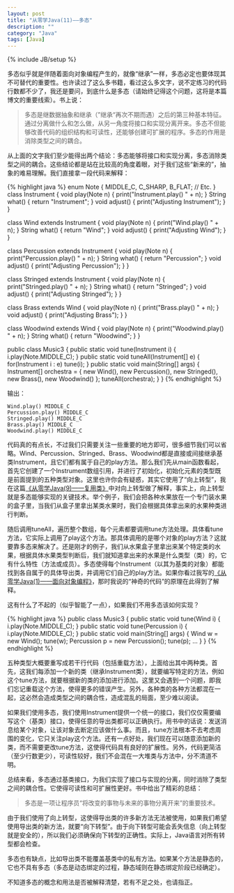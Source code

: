 ```yaml
---
layout: post
title: "从零学Java(11)——多态"
description: ""
category: "Java"
tags: [Java]
---
```

{% include JB/setup %}

多态似乎就是伴随着面向对象编程产生的，就像“继承”一样，多态必定也要体现其不可替代的重要性。也许读过了这么多书籍，看过这么多文字，说不定练习的代码行数都不少了，我还是要问，到底什么是多态（请始终记得这个问题，这将是本篇博文的重要线索）。书上说：

> 多态是继数据抽象和继承（”继承“再次不期而遇）之后的第三种基本特征。通过分离做什么和怎么做，从另一角度将接口和实现分离开来。多态不但能够改善代码的组织结构和可读性，还能够创建可扩展的程序。多态的作用是消除类型之间的耦合。

从上面的文字我们至少能得出两个结论：多态能够将接口和实现分离，多态消除类型之间的耦合。这些结论都是站在比较高的角度着眼，对于我们这些“新来的”，抽象的难易理解。我们直接拿一段代码来解释：

{% highlight java %}
enum Note {
    MIDDLE_C, C_SHARP, B_FLAT; // Etc.
}
class Instrument {
    void play(Note n) { print("Instrument.play() " + n); }
    String what() { return "Instrument"; }
    void adjust() { print("Adjusting Instrument"); }
}

class Wind extends Instrument {
    void play(Note n) { print("Wind.play() " + n); }
    String what() { return "Wind"; }
    void adjust() { print("Adjusting Wind"); }
}

class Percussion extends Instrument {
    void play(Note n) { print("Percussion.play() " + n); }
    String what() { return "Percussion"; }
    void adjust() { print("Adjusting Percussion"); }
}

class Stringed extends Instrument {
    void play(Note n) { print("Stringed.play() " + n); }
    String what() { return "Stringed"; }
    void adjust() { print("Adjusting Stringed"); }
}

class Brass extends Wind {
    void play(Note n) { print("Brass.play() " + n); }
    void adjust() { print("Adjusting Brass"); }
}

class Woodwind extends Wind {
    void play(Note n) { print("Woodwind.play() " + n); }
    String what() { return "Woodwind"; }
}

public class Music3 {
    public static void tune(Instrument i) {
        i.play(Note.MIDDLE_C);
    }
    public static void tuneAll(Instrument[] e) {
        for(Instrument i : e)
            tune(i);
    }
    public static void main(String[] args) {
        Instrument[] orchestra = {
            new Wind(),
            new Percussion(),
            new Stringed(),
            new Brass(),
            new Woodwind()
        };
        tuneAll(orchestra);
    }
}
{% endhighlight %}

输出：

    Wind.play() MIDDLE_C
    Percussion.play() MIDDLE_C
    Stringed.play() MIDDLE_C
    Brass.play() MIDDLE_C
    Woodwind.play() MIDDLE_C

代码真的有点长，不过我们只需要关注一些重要的地方即可，很多细节我们可以省略。Wind、Percussion、Stringed、Brass、Woodwind都是直接或间接继承基类Instrument，且它们都有属于自己的play方法。那么我们先从main函数看起，首先它创建了一个Instrument数组引用，并进行了初始化，初始化元素的类型既是前面提到的五种类型对象。这里也许你会有疑惑，其实它使用了“向上转型”，我在这篇[《从零学Java(9)——复用类》](http://liuyu314.github.io/java/2013/12/28/java9/)中对向上转型做了解释，事实上，向上转型就是多态能够实现的关键技术。举个例子，我们会把各种水果放在一个专门装水果的盒子里，当我们从盒子里拿出某类水果时，我们会根据具体拿出来的水果种类进行判断。

随后调用tuneAll，遍历整个数组，每个元素都要调用tune方法处理。具体看tune方法，它实际上调用了play这个方法。那具体调用的是哪个对象的play方法？这就要靠多态来解决了。还是刚才的例子，我们从水果盒子里拿出来某个特定类的水果，根据具体水果类型判断后，我们就知道拿出来的水果是什么类型（类）的，它有什么特性（方法或成员）。多态使得每个Instrument（以其为基类的对象）都能找到各自属于的具体导出类，并调用它们自己的play方法。如果你看过我写的[《从零学Java(1)——面向对象编程》](http://liuyu314.github.io/java/2013/11/27/java1/)，那时我说的“神奇的代码”的原理在此得到了解释。

这有什么了不起的（似乎智能了一点），如果我们不用多态该如何实现？

{% highlight java %}
public class Music3 {
    public static void tune(Wind i) {
        i.play(Note.MIDDLE_C);
    }
    public static void tune(Percussion i) {
        i.play(Note.MIDDLE_C);
    }
    public static void main(String[] args) {
        Wind w = new Wind();
        tune(w);
        Percussion p = new Percussion();
        tune(p);
        ...
    }
}
{% endhighlight %}

五种类型大概要重写成若干行代码（包括重载方法），上面给出其中两种类。首先，这我们每添加一个新的类（继承Instrument类），就要编写特定的方法，例如这个tune方法，就要根据新的类的添加进行添加。这里又会遇到一个问题，即我们忘记重载这个方法，使得更多的错误产生。另外，各种类的各种方法都混在一起，这必然会造成类型之间的耦合性，造成混乱的局面，至少难以阅读。

如果我们使用多态，我们使用Instrument提供一个统一的接口，我们仅仅需要编写这个（基类）接口，使得任意的导出类都可以正确执行。用书中的话说：发送消息给某个对象，让该对象去断定应该做什么事。而且，tune方法根本不去考虑周围的变化，它只关注play这个方法。还有一点好处，我们现在可以随意添加新的类，而不需要更改tune方法，这使得代码具有良好的扩展性。另外，代码更简洁（至少行数更少），可读性较好，我们不会混在一大堆类与方法中，分不清道不明。

总结来看，多态通过基类接口，为我们实现了接口与实现的分离，同时消除了类型之间的耦合性。它使得可读性和可扩展性更好。书中给出了精彩的总结：

> 多态是一项让程序员“将改变的事物与未来的事物分离开来”的重要技术。

由于我们使用了向上转型，这使得导出类的许多新方法无法被使用，如果我们希望使用导出类的新方法，就要“向下转型”。由于向下转型可能会丢失信息（向上转型就是安全的），所以我们必须确保向下转型的正确性。实际上，Java语言对所有转型都会检查。

多态也有缺点，比如导出类不能覆盖基类中的私有方法。如果某个方法是静态的，它也不具有多态（多态是动态绑定的过程，静态域则在静态绑定阶段已经确定）。

不知道多态的概念和用法是否被解释清楚，若有不足之处，也请指正。